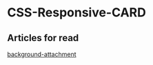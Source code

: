 # CSS-Responsive-CARD

## Articles for read

[background-attachment](https://developer.mozilla.org/ru/docs/Web/CSS/background-attachment)
